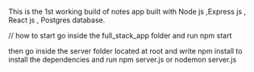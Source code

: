 This is the 1st working build of notes app built with Node js ,Express js , React js , Postgres database.

// how to start
go inside the full_stack_app folder and run npm start

then go inside the server folder located at root and write npm install to install the dependencies and run npm server.js or nodemon server.js
